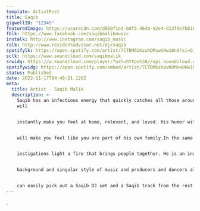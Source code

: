 ```yaml
---
template: ArtistPost
title: Saqib
gigwellID: "12345"
featuredImage: https://ucarecdn.com/d860f1e3-bdf5-464b-92e4-d13fde7b8182/-/crop/2449x1312/0,234/-/preview/
fblk: https://www.facebook.com/saqibmalikmusic
instalk: http://www.instagram.com/saqib_music
ralk: http://www.residentadvisor.net/dj/saqib
spotifylk: https://open.spotify.com/artist/7CTBM6iKzwhDMswUHw10n9?si=O_9rptrfTYuYrH3gRuctdg&nd=1
sclk: https://www.soundcloud.com/saqibmalik
scwidg: https://w.soundcloud.com/player/?url=https%3A//api.soundcloud.com/tracks/1261717009&color=%23ff5500&auto_play=false&hide_related=false&show_comments=true&show_user=true&show_reposts=false&show_teaser=true&visual=true
spotifywidg: https://open.spotify.com/embed/artist/7CTBM6iKzwhDMswUHw10n9
status: Published
date: 2022-11-17T04:48:51.126Z
meta:
  title: Artist - Saqib Malik
  description: >-
    Saqib has an infectious energy that quickly catches all those around him. He
    will


    instantly make you feel at home, relevant, and loved. His humor will disarm you and his smile


    will make you feel like you are part of his own family.In the same way, his dance floor


    instigations light a fire that brings people together. He is an individual with a unique musical


    background and singular style of music and producers and dancers alike will tell you that you


    can easily pick out a Saqib DJ set and a Saqib track from the rest.
---
```

.